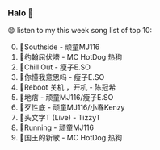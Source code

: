 

### Halo 👋

😄 listen to my this week song list of top 10:

0. 🌈Southside - 顽童MJ116
1. 🌈约翰屈伏塔 - MC HotDog 热狗
2. 🌈Chill Out - 瘦子E.SO
3. 🌈你懂我意思吗 - 瘦子E.SO
4. 🌈Reboot 关机 ，开机 - 陈冠希
5. 🌈地痞 - 顽童MJ116/瘦子E.SO
6. 🌈歹性底 - 顽童MJ116/小春Kenzy
7. 🌈头文字T (Live) - TizzyT
8. 🌈Running - 顽童MJ116
9. 🌈国王的新歌 - MC HotDog 热狗

